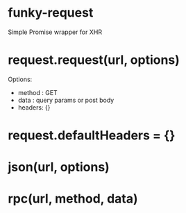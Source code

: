 # funky-request
Simple Promise wrapper for XHR

# request.request(url, options)

Options:

 - method : GET
 - data : query params or post body
 - headers: {}

# request.defaultHeaders = {}

# json(url, options)

# rpc(url, method, data)
